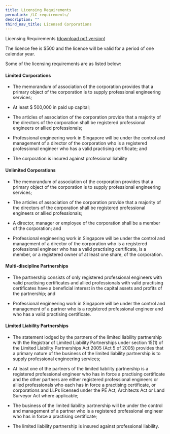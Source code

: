 ```yaml
---
title: Licensing Requirements
permalink: /LC-requirements/
description: ""
third_nav_title: Licensed Corporations
---
```

Licensing Requirements ([download pdf version](/files/Downloads/Guidelines/LicensedCorporationsOrPartnerships.pdf))

The licence fee is $500 and the licence will be valid for a period of one calendar year.

Some of the licensing requirements are as listed below:

#### Limited Corporations
*   The memorandum of association of the corporation provides that a primary object of the corporation is to supply professional engineering services;
    
*   At least $ 500,000 in paid up capital;
    
*   The articles of association of the corporation provide that a majority of the directors of the corporation shall be registered professional engineers or allied professionals;
    
*   Professional engineering work in Singapore will be under the control and management of a director of the corporation who is a registered professional engineer who has a valid practising certificate; and
    
*   The corporation is insured against professional liability

#### Unlimited Corporations
*   The memorandum of association of the corporation provides that a primary object of the corporation is to supply professional engineering services;
    
*   The articles of association of the corporation provide that a majority of the directors of the corporation shall be registered professional engineers or allied professionals;
    
*   A director, manager or employee of the corporation shall be a member of the corporation; and
    
*   Professional engineering work in Singapore will be under the control and management of a director of the corporation who is a registered professional engineer who has a valid practising certificate, is a member, or a registered owner of at least one share, of the corporation.

#### Multi-discipline Partnerships
*   The partnership consists of only registered professional engineers with valid practising certificates and allied professionals with valid practising certificates have a beneficial interest in the capital assets and profits of the partnership; and
    
*   Professional engineering work in Singapore will be under the control and management of a partner who is a registered professional engineer and who has a valid practising certificate.

#### Limited Liability Partnerships
*   The statement lodged by the partners of the limited liability partnership with the Registrar of Limited Liability Partnerships under section 15(1) of the Limited Liability Partnerships Act 2005 (Act 5 of 2005) provides that a primary nature of the business of the limited liability partnership is to supply professional engineering services;
    
*   At least one of the partners of the limited liability partnership is a registered professional engineer who has in force a practising certificate and the other partners are either registered professional engineers or allied professionals who each has in force a practising certificate, or corporations and LLPs licensed under the PE Act, Architects Act or Land Surveyor Act where applicable;
    
*   The business of the limited liability partnership will be under the control and management of a partner who is a registered professional engineer who has in force a practising certificate;
    
*   The limited liability partnership is insured against professional liability.